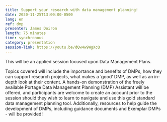 ```yaml
---
title: Support your research with data management planning!
date: 2020-11-25T13:00:00-0500
lang: en
ref: dmp
presenter: James Doiron
length: 75 minutes
time: synchronous
category: presentation
session-link: https://youtu.be/dQw4w9WgXcQ
---
```


This will be an applied session focused upon Data Management Plans.

Topics covered will include the importance and benefits of DMPs, how they can support research projects, what makes a ‘good’ DMP, as well as an in-depth look at their content. A hands-on demonstration of the freely available Portage Data Management Planning (DMP) Assistant will be offered, and participants are welcome to create an account prior to the session should they wish to learn to navigate and use this gold standard data management planning tool. Additionally, resources to help guide the development of DMPs, including guidance documents and Exemplar DMPs - will be provided!
